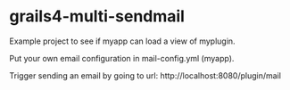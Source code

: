 # grails4-multi-sendmail

Example project to see if myapp can load a view of myplugin.

Put your own email configuration in mail-config.yml (myapp).

Trigger sending an email by going to url: http://localhost:8080/plugin/mail